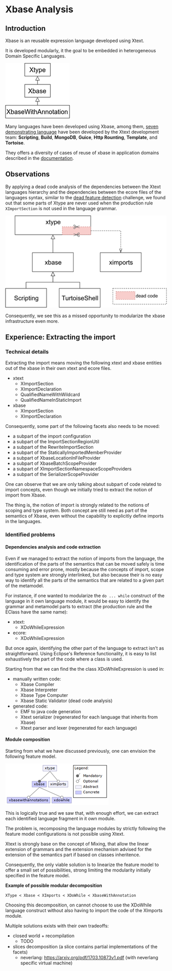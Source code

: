 # Xbase Analysis


## Introduction
Xbase is an reusable expression language developed using Xtext.

It is developed modularly, it the goal to be embedded in heterogeneous
Domain Specific Languages.

![Xbase Hierarchy](./hierarchy.png)


Many languages have been developed using Xbase, among them, [seven demonstrating
language](https://github.com/xtext/seven-languages-xtext/) have been developed
by the Xtext development team:  **Scripting**, **Build**, **MongoDB**,
**Guice**, **Http Rounting**, **Template**, and **Tortoise**.

They offers a diversity of cases of reuse of xbase in application domains
described in the [documentation](https://github.com/xtext/seven-languages-xtext/tree/master/documentation).


## Observations

By applying a dead code analysis of the dependencies between the Xtext
languages hierarchy and the dependencies between the ecore files of the
languages syntax, similar to the
[dead feature detection](../challenges/dead-features-detection) challenge,
we found out that some parts of Xtype are never used when the production rule
`XImportSection` is not used in the language grammar.

![unused imports](./unused-imports.png)


Consequently, we see this as a missed opportunity to modularize the xbase
infrastructure even more.

## Experience: Extracting the import

### Technical details

Extracting the import means moving the following xtext and xbase entities out
of the xbase in their own xtext and ecore files.

- xtext
    - XImportSection
    - XImportDeclaration
    - QualifiedNameWithWildcard
    - QualifiedNameInStaticImport
- xbase
    - XImportSection
    - XImportDeclaration


Consequently, some part of the following facets also needs to be moved:
- a subpart of the import configuration
- a subpart of the ImportSectionRegionUtil
- a subpart of the RewriteImportSection
- a subpart of the StaticallyImportedMemberProvider
- a subpart of XbaseLocationInFileProvider
- a subpart of XbaseBatchScopeProvider
- a subpart of XImportSectionNamespaceScopeProviders
- a subpart of the SerializerScopeProvider


One can observe that we are only talking about subpart of code related to
import concepts, even though we initially tried to extract the notion of
import from Xbase.

The thing is, the notion of import is strongly related to the notions of
scoping and type system. Both concept are still need as part of the semantics
of Xbase, even without the capability to explicitly define imports in the
languages.

### Identified problems


#### Dependencies analysis and code extraction

Even if we managed to extract the notion of imports from the language,
the identification of the parts of the semantics that can be moved safely
is time consuming and error prone, mostly because the concepts of import,
scope and type system are strongly interlinked, but also because their is
no easy way to identify all the parts of the semantics that are related to
a given part of the metamodel.


For instance, if one wanted to modularize  the `do ... while` construct of
the language in it own language module, it would be easy to identify the
grammar and metamodel parts to extract (the production rule and the EClass
have the same name):

- xtext:
    - XDoWhileExpression
- ecore:
    - XDoWhileExpression


But once again, identifying the other part of the language to extract isn't
as straightforward. Using Eclipse's Reference functionality, it is easy to list
exhaustively the part of the code where a class is used.

Starting from that we can find the the class XDoWhileExpression is used in:
- manually written code:
  - Xbase Compiler
  - Xbase Interpreter
  - Xbase Type Computer
  - Xbase Static Validator (dead code analysis)
- generated code:
  - EMF to java code generation
  - Xtext serializer (regenerated for each language that inherits from Xbase)
  - Xtext parser and lexer (regenerated for each language)


#### Module composition

Starting from what we have discussed previously, one can envision the following
feature model.

![xbase modularity](./xbase-modularity.png)


This is logically true and we saw that, with enough effort, we can extract
each identified language fragment in it own module.

The problem is, recomposing the language modules by strictly following the
feature model configurations is not possible using Xtext.

Xtext is strongly base on the concept of Mixing, that allow the linear
extension of grammars and the extension mechanism advised for the extension of
the semantics part if based on classes inheritence.

Consequently, the only viable solution is to linearize the feature model to
offer a small set of possibilities, strong limiting the modularity initially
specified in the feature model.

**Example of possible modular decomposition**

```text
XType < Xbase < XImports < XDoWhile < XbaseWithAnnotation
```

Choosing this decomposition, on cannot choose to use the XDoWhile language
construct without also having to import the code of the XImports module.

Multiple solutions exists with their own tradeoffs:
- closed world + recompilation
    - TODO
- slices decomposition (a slice contains partial implementations of the facets)
    - neverlang: https://arxiv.org/pdf/1703.10873v1.pdf (with neverlang specific virtual machine)
